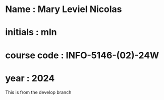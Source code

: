 #   Name : Mary Leviel Nicolas

#   initials : mln
#   course code : INFO-5146-(02)-24W
#   year : 2024

This is from the develop branch